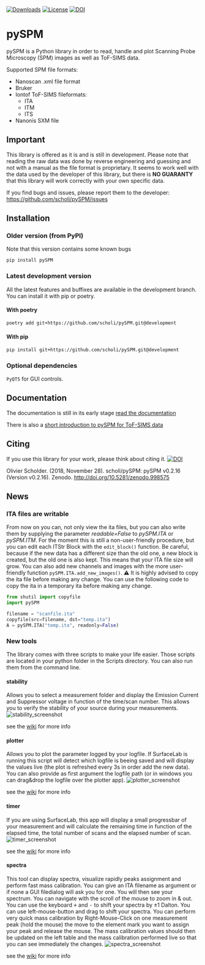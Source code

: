 [![Downloads](https://pepy.tech/badge/pyspm)](https://pepy.tech/project/pyspm)
[![License](https://img.shields.io/badge/License-Apache%202.0-blue.svg)](https://opensource.org/licenses/Apache-2.0)
[![DOI](https://zenodo.org/badge/DOI/10.5281/zenodo.998575.svg)](https://doi.org/10.5281/zenodo.998575)

# pySPM

pySPM is a Python library in order to read, handle and plot Scanning Probe Microscopy (SPM) images as well as ToF-SIMS
data.

Supported SPM file formats:

* Nanoscan .xml file format
* Bruker
* Iontof ToF-SIMS fileformats:
    * ITA
    * ITM
    * ITS
* Nanonis SXM file

## Important

This library is offered as it is and is still in development. Please note that reading the raw data was done by reverse
engineering and guessing and not with a manual as the file format is proprietary. It seems to work well with the data
used by the developer of this library, but there is **NO GUARANTY** that this library will work correctly with your own
specific data.

If you find bugs and issues, please report them to the developer: https://github.com/scholi/pySPM/issues

## Installation

### Older version (from PyPI)

Note that this version contains some known bugs

```bash
pip install pySPM
```

### Latest development version

All the latest features and buffixes are available in the development branch. You can install it with pip or poetry.

#### With poetry

```bash
poetry add git+https://github.com/scholi/pySPM.git@development
```

#### With pip

```bash
pip install git+https://github.com/scholi/pySPM.git@development
```

### Optional dependencies

`PyQT5` for GUI controls.

## Documentation

The documentation is still in its early stage
[read the documentation](https://nbviewer.jupyter.org/github/scholi/pySPM/blob/master/doc/pySPM%20Documentation.ipynb)

There is also
a [short introduction to pySPM for ToF-SIMS data](https://nbviewer.jupyter.org/github/scholi/pySPM/blob/master/doc/Introduction%20to%20pySPM%20for%20ToF-SIMS%20data.ipynb)

## Citing

If you use this library for your work, please think about citing it.
[![DOI](https://zenodo.org/badge/DOI/10.5281/zenodo.998575.svg)](https://doi.org/10.5281/zenodo.998575)

Olivier Scholder. (2018, November 28). scholi/pySPM: pySPM v0.2.16 (Version v0.2.16).
Zenodo. http://doi.org/10.5281/zenodo.998575

## News

### ITA files are writable

From now on you can, not only view the ita files, but you can also write them by supplying the parameter
_readable=False_ to _pySPM.ITA_ or _pySPM.ITM_. For the moment this is still a non-user-friendly procedure, but you can
edit each ITStr Block with the ```edit_block()``` function. Be careful, because if the new data has a different size
than the old one, a new block is created, but the old one is also kept. This means that your ITA file size will grow.
You can also add new channels and images with the more user-friendly function ```pySPM.ITA.add_new_images()```.
:warning: It is highly advised to copy the ita file before making any change. You can use the following code to copy the
ita in a temporary ita before making any change.

```python
from shutil import copyfile
import pySPM

filename = "scanfile.ita"
copyfile(src=filename, dst="temp.ita")
A = pySPM.ITA("temp.ita", readonly=False)
```

### New tools

The library comes with three scripts to make your life easier. Those scripts are located in your python folder in the
Scripts directory. You can also run them from the command line.

#### stability

Allows you to select a measurement folder and display the Emission Current and Suppressor voltage in function of the
time/scan number.
This allows you to verify the stability of your source during your measurements.
![stability_screenshot](doc/images/Capture_stability.png)

see the [wiki](../../wiki/stability) for more info

#### plotter

Allows you to plot the parameter logged by your logfile. If SurfaceLab is running this script will detect which logfile
is beeing saved and will display the values live (the plot is refreshed every 3s in order add the new data). You can
also provide as first argument the logfile path (or in windows you can drag&drop the logfile over the plotter app).
![plotter_screenshot](doc/images/Capture_plotter.png)

see the [wiki](../../wiki/plotter) for more info

#### timer

If you are using SurfaceLab, this app will display a small progressbar of your measurement and will calculate the
remaining time in function of the elapsed time, the total number of scans and the elapsed number of scan.
![timer_screenshot](doc/images/Capture_timer.png)

see the [wiki](../../wiki/timer) for more info

#### spectra

This tool can display spectra, visualize rapidly peaks assignment and perform fast mass calibration.
You can give an ITA filename as argument or if none a GUI filedialog will ask you for one. You will then see your
spectrum.
You can navigate with the scroll of the mouse to zoom in & out. You can use the keyboard <kbd>+</kbd> and <kbd>-</kbd>
to shift your spectra by ±1 Dalton. You can use left-mouse-button and drag to shift your spectra. You can perform very
quick mass calibration by Right-Mouse-Click on one measurement peak (hold the mouse) the move to the element mark you
want to assign your peak and release the mouse. The mass calibration values should then be updated on the left table and
the mass calibration performed live so that you can see immediately the changes.
![spectra_screenshot](doc/images/Capture_spectra.png)

see the [wiki](../../wiki/spectra) for more info
